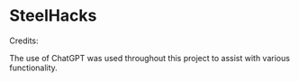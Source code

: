 # SteelHacks

Credits:

The use of ChatGPT was used throughout this project to assist with various functionality.